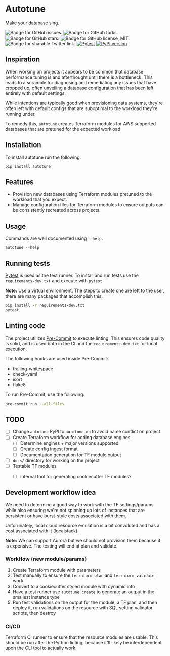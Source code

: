 # Autotune
Make your database sing.

<img src="https://img.shields.io/github/issues/mattdood/autotune"
    target="https://github.com/mattdood/autotune/issues"
    alt="Badge for GitHub issues."/>
<img src="https://img.shields.io/github/forks/mattdood/autotune"
    target="https://github.com/mattdood/autotune/forks"
    alt="Badge for GitHub forks."/>
<img src="https://img.shields.io/github/stars/mattdood/autotune"
    alt="Badge for GitHub stars."/>
<img src="https://img.shields.io/github/license/mattdood/autotune"
    target="https://github.com/mattdood/autotune/raw/master/LICENSE"
    alt="Badge for GitHub license, MIT."/>
<img src="https://img.shields.io/twitter/url?url=https%3A%2F%2Fgithub.com%2Fmattdood%2Fautotune"
    target="https://twitter.com/intent/tweet?text=Wow:&url=https%3A%2F%2Fgithub.com%2Fmattdood%2Fautotune"
    alt="Badge for sharable Twitter link."/>
[![Pytest](https://github.com/mattdood/autotune/actions/workflows/ci.yml/badge.svg)](https://github.com/mattdood/autotune/actions/workflows/ci.yml)
[![PyPI version](https://badge.fury.io/py/autotune.svg)](https://badge.fury.io/py/autotune)

## Inspiration
When working on projects it appears to be common that database performance tuning is
and afterthought until there is a bottleneck. This leads to a scramble for diagnosing
and remediating any issues that have cropped up, often unveiling a database configuration
that has been left entirely with default settings.

While intentions are typically good when provisioning data systems, they're often
left with default configs that are suboptimal to the workload they're running under.

To remedy this, `autotune` creates Terraform modules for AWS supported databases
that are pretuned for the expected workload.

## Installation
To install autotune run the following:
```
pip install autotune
```

## Features
* Provision new databases using Terraform modules pretuned to the workload that
you expect.
* Manage configuration files for Terraform modules to ensure outputs can be
consistently recreated across projects.

## Usage
Commands are well documented using `--help`.

```
autotune --help
```

## Running tests
[Pytest](https://pytest.org) is used as the test runner. To install and run tests
use the `requirements-dev.txt` and execute with `pytest`.

**Note:** Use a virtual environment. The steps to create one are left to the user,
there are many packages that accomplish this.

```bash
pip install -r requirements-dev.txt
pytest
```

## Linting code
The project utilizes [Pre-Commit](https://pre-commit.com) to execute linting. This
ensures code quality is solid, and is used both in the CI and the `requirements-dev.txt`
for local execution.

The following hooks are used inside Pre-Commit:
* trailing-whitespace
* check-yaml
* isort
* flake8

To run Pre-Commit, use the following:

```bash
pre-commit run --all-files
```

## TODO
- [ ] Change `autotune` PyPI to `autotune-db` to avoid name conflict on project
- [ ] Create Terraform workflow for adding database engines
    - [ ] Determine engines + major versions supported
    - [ ] Create config ingest format
    - [ ] Documentation generation for TF module output
- [ ] `docs/` directory for working on the project
- [ ] Testable TF modules
    - [ ] internal tool for generating cookiecutter TF modules?


## Development workflow idea
We need to determine a good way to work with the TF settings/params while also
ensuring we're not spinning up lots of instances that are persistent or have burst-style
costs associated with them.

Unforunately, local cloud resource emulation is a bit convoluted and has a cost
associated with it (localstack).

**Note:** We can support Aurora but we should not provision them because it is
expensive. The testing will end at plan and validate.

### Workflow (new module/params)
1. Create Terraform module with parameters
1. Test manually to ensure the `terraform plan` and `terraform validate` work
1. Convert to a cookiecutter styled module with dynamic info
1. Have a test runner use `autotune create` to generate an output in the smallest instance type
1. Run test validations on the output for the module, a TF plan, and then
deploy it, run validations on the resource with SQL setting validator scripts, then destroy

### CI/CD
Terraform CI runner to ensure that the resource modules are usable. This should be
run after the Python linting, because it'll likely be interdependent upon the CLI tool
to actually work.

